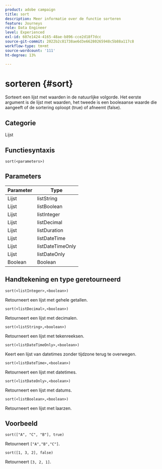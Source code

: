 ```yaml
---
product: adobe campaign
title: sort
description: Meer informatie over de functie sorteren
feature: Journeys
role: Data Engineer
level: Experienced
exl-id: 607e1424-4165-48ae-b896-cce2d18f7dcc
source-git-commit: 2022b2c81738ae6d3e66280265948c5b88a117c8
workflow-type: tm+mt
source-wordcount: '111'
ht-degree: 13%

---
```


# sorteren {#sort}

Sorteert een lijst met waarden in de natuurlijke volgorde. Het eerste argument is de lijst met waarden, het tweede is een booleaanse waarde die aangeeft of de sortering oploopt (true) of afneemt (false).

## Categorie

Lijst

## Functiesyntaxis

`sort(<parameters>)`

## Parameters

| Parameter | Type |
|-----------|------------------|
| Lijst | listString |
| Lijst | listBoolean |
| Lijst | listInteger |
| Lijst | listDecimal |
| Lijst | listDuration |
| Lijst | listDateTime |
| Lijst | listDateTimeOnly |
| Lijst | listDateOnly |
| Boolean | Boolean |

## Handtekening en type geretourneerd

`sort(<listInteger>,<boolean>)`

Retourneert een lijst met gehele getallen.

`sort(<listDecimal>,<boolean>)`

Retourneert een lijst met decimalen.

`sort(<listString>,<boolean>)`

Retourneert een lijst met tekenreeksen.

`sort(<listDateTimeOnly>,<boolean>)`

Keert een lijst van datetimes zonder tijdzone terug te overwegen.

`sort(<listDateTime>,<boolean>)`

Retourneert een lijst met datetimes.

`sort(<listDateOnly>,<boolean>)`

Retourneert een lijst met datums.

`sort(<listBoolean>,<boolean>)`

Retourneert een lijst met laarzen.

## Voorbeeld

`sort(["A", "C", "B"], true)`

Retourneert `["A","B","C"]`.

`sort([1, 3, 2], false)`

Retourneert `[3, 2, 1]`.
